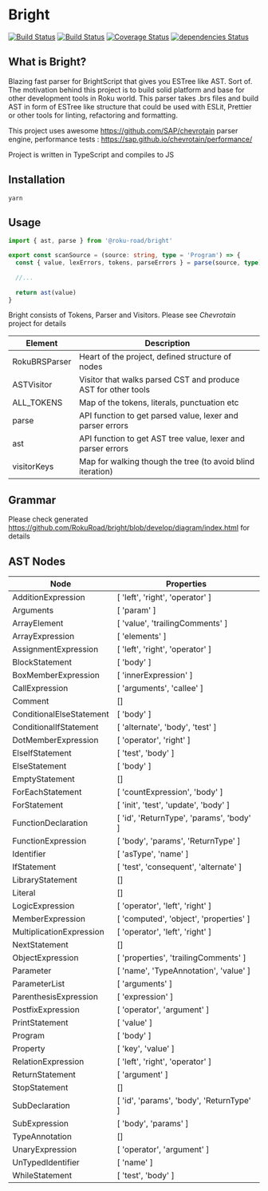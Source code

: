 # Bright

[![Build Status](https://travis-ci.com/RokuRoad/bright.svg?branch=develop)](https://travis-ci.com/RokuRoad/bright)
[![Build Status](https://semaphoreci.com/api/v1/ialpert/bright/branches/develop/badge.svg)](https://semaphoreci.com/ialpert/bright)
[![Coverage Status](https://coveralls.io/repos/github/RokuRoad/bright/badge.svg?branch=develop)](https://coveralls.io/github/RokuRoad/bright?branch=develop)
[![dependencies Status](https://david-dm.org/RokuRoad/bright/status.svg)](https://david-dm.org/RokuRoad/bright)

## What is Bright?

Blazing fast parser for BrightScript that gives you ESTree like AST. Sort of.
The motivation behind this project is to build solid platform and base for other development tools in Roku world. This parser takes .brs files and build AST in form of ESTree like structure that could be used with ESLit, Prettier or other tools for linting, refactoring and formatting.

This project uses awesome https://github.com/SAP/chevrotain parser engine, performance tests : https://sap.github.io/chevrotain/performance/

Project is written in TypeScript and compiles to JS

## Installation

```yarn```


## Usage

```typescript
import { ast, parse } from '@roku-road/bright'

export const scanSource = (source: string, type = 'Program') => {
  const { value, lexErrors, tokens, parseErrors } = parse(source, type)
  
  //...
  
  return ast(value)
}
```


Bright consists of Tokens, Parser and Visitors. Please see *Chevrotain* project for details

| Element       | Description |
| ---           | ---         |
| RokuBRSParser | Heart of the project, defined structure of nodes |
| ASTVisitor    | Visitor that walks parsed CST and produce AST for other tools |
| ALL_TOKENS    | Map of the tokens, literals, punctuation etc |
| parse         | API function to get parsed value, lexer and parser errors |
| ast           | API function to get AST tree value, lexer and parser errors |
| visitorKeys   | Map for walking though the tree (to avoid blind iteration) |

## Grammar
Please check generated https://github.com/RokuRoad/bright/blob/develop/diagram/index.html for details


## AST Nodes

| Node | Properties |
| --- | --- |
| AdditionExpression |      [ 'left', 'right', 'operator' ]
| Arguments |               [ 'param' ]
| ArrayElement |            [ 'value', 'trailingComments' ]
| ArrayExpression |         [ 'elements' ]
| AssignmentExpression |    [ 'left', 'right', 'operator' ]
| BlockStatement |          [ 'body' ]
| BoxMemberExpression |     [ 'innerExpression' ]
| CallExpression |          [ 'arguments', 'callee' ]
| Comment |                 []
| ConditionalElseStatement |[ 'body' ]
| ConditionalIfStatement |  [ 'alternate', 'body', 'test' ]
| DotMemberExpression |     [ 'operator', 'right' ]
| ElseIfStatement |         [ 'test', 'body' ]
| ElseStatement |           [ 'body' ]
| EmptyStatement |          []
| ForEachStatement | [ 'countExpression', 'body' ]
| ForStatement | [ 'init', 'test', 'update', 'body' ]
| FunctionDeclaration | [ 'id', 'ReturnType', 'params', 'body' ]
| FunctionExpression | [ 'body', 'params', 'ReturnType' ]
| Identifier | [ 'asType', 'name' ]
| IfStatement | [ 'test', 'consequent', 'alternate' ]
| LibraryStatement | []
| Literal | []
| LogicExpression | [ 'operator', 'left', 'right' ]
| MemberExpression | [ 'computed', 'object', 'properties' ]
| MultiplicationExpression | [ 'operator', 'left', 'right' ]
| NextStatement | []
| ObjectExpression | [ 'properties', 'trailingComments' ]
| Parameter | [ 'name', 'TypeAnnotation', 'value' ]
| ParameterList | [ 'arguments' ]
| ParenthesisExpression | [ 'expression' ]
| PostfixExpression | [ 'operator', 'argument' ]
| PrintStatement | [ 'value' ]
| Program | [ 'body' ]
| Property | [ 'key', 'value' ]
| RelationExpression | [ 'left', 'right', 'operator' ]
| ReturnStatement | [ 'argument' ]
| StopStatement | []
| SubDeclaration | [ 'id', 'params', 'body', 'ReturnType' ]
| SubExpression | [ 'body', 'params' ]
| TypeAnnotation | []
| UnaryExpression | [ 'operator', 'argument' ]
| UnTypedIdentifier | [ 'name' ]
| WhileStatement | [ 'test', 'body' ]
